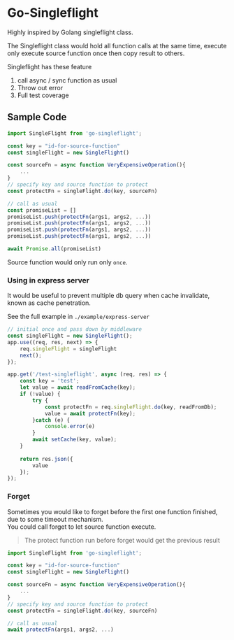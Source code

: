 # Go-Singleflight
Highly inspired by Golang singleflight class.

The Singleflight class would hold all function calls at the same time, execute only execute source function once then copy result to others.
                              
Singleflight has these feature 
1. call async / sync function as usual
2. Throw out error
3. Full test coverage

## Sample Code
```js
import SingleFlight from 'go-singleflight';

const key = "id-for-source-function"
const singleFlight = new SingleFlight()

const sourceFn = async function VeryExpensiveOperation(){
	...
}
// specify key and source function to protect
const protectFn = singleFlight.do(key, sourceFn)

// call as usual
const promiseList = []
promiseList.push(protectFn(args1, args2, ...))
promiseList.push(protectFn(args1, args2, ...))
promiseList.push(protectFn(args1, args2, ...))
promiseList.push(protectFn(args1, args2, ...))

await Promise.all(promiseList)
```
Source function would only run only `once`.

### Using in express server
It would be useful to prevent multiple db query when cache invalidate, known as cache penetration.

See the full example in `./example/express-server`
```js 
// initial once and pass down by middleware
const singleFlight = new SingleFlight();
app.use((req, res, next) => {
	req.singleFlight = singleFlight
	next();
});

app.get('/test-singleflight', async (req, res) => {
	const key = 'test';
	let value = await readFromCache(key);
	if (!value) {
		try {
			const protectFn = req.singleFlight.do(key, readFromDb);
			value = await protectFn(key);
		}catch (e) {
			console.error(e)
		}
		await setCache(key, value);
	}
	
	return res.json({
		value
	});
});
```

### Forget
Sometimes you would like to forget before the first one function finished, due to some timeout mechanism.  
You could call forget to let source function execute.
> The protect function run before forget would get the previous result

```js 
import SingleFlight from 'go-singleflight';

const key = "id-for-source-function"
const singleFlight = new SingleFlight()

const sourceFn = async function VeryExpensiveOperation(){
	...
}
// specify key and source function to protect
const protectFn = singleFlight.do(key, sourceFn)

// call as usual
await protectFn(args1, args2, ...)
```